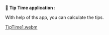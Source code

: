  👛 **Tip Time application :**
 
 With help of ths app, you can calculate the tips.
 
 [TipTime1.webm](https://user-images.githubusercontent.com/102352030/229242407-776dd112-95d1-4ca5-afdb-a59352691c95.webm)
